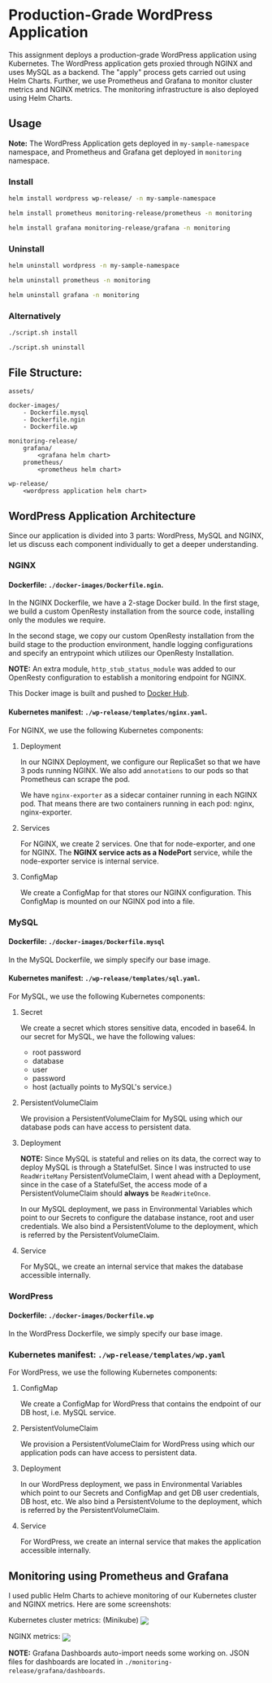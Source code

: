 # Production-Grade WordPress Application

This assignment deploys a production-grade WordPress application using Kubernetes. The WordPress application gets proxied through NGINX and uses MySQL as a backend. The "apply" process gets carried out using Helm Charts. Further, we use Prometheus and Grafana to monitor cluster metrics and NGINX metrics. The monitoring infrastructure is also deployed using Helm Charts.

## Usage

**Note:** The WordPress Application gets deployed in `my-sample-namespace` namespace, and Prometheus and Grafana get deployed in `monitoring` namespace.

### Install
```bash
helm install wordpress wp-release/ -n my-sample-namespace 
```
```bash 
helm install prometheus monitoring-release/prometheus -n monitoring 
```
```bash 
helm install grafana monitoring-release/grafana -n monitoring 
```

### Uninstall

```bash
helm uninstall wordpress -n my-sample-namespace 
```
```bash 
helm uninstall prometheus -n monitoring 
```
```bash 
helm uninstall grafana -n monitoring 
```
### Alternatively
```bash
./script.sh install
```
```bash
./script.sh uninstall     
```
## File Structure:
```
assets/

docker-images/
    - Dockerfile.mysql
    - Dockerfile.ngin
    - Dockerfile.wp

monitoring-release/
    grafana/
        <grafana helm chart>
    prometheus/
        <prometheus helm chart>

wp-release/
    <wordpress application helm chart>
```

## WordPress Application Architecture
Since our application is divided into 3 parts: WordPress, MySQL and NGINX, let us discuss each component individually to get a deeper understanding.

### NGINX

#### Dockerfile: `./docker-images/Dockerfile.ngin`.

In the NGINX Dockerfile, we have a 2-stage Docker build. In the first stage, we build a custom OpenResty installation from the source code, installing only the modules we require. 

In the second stage, we copy our custom OpenResty installation from the build stage to the production environment, handle logging configurations and specify an entrypoint which utilizes our OpenResty Installation.

**NOTE:** An extra module, `http_stub_status_module` was added to our OpenResty configuration to establish a monitoring endpoint for NGINX.

This Docker image is built and pushed to [Docker Hub](https://hub.docker.com/repository/docker/varxn/k8s-nginx).

#### Kubernetes manifest: `./wp-release/templates/nginx.yaml`.

For NGINX, we use the following Kubernetes components:
1. Deployment
   
   In our NGINX Deployment, we configure our ReplicaSet so that we have 3 pods running NGINX. We also add `annotations` to our pods so that Prometheus can scrape the pod.
   
   We have `nginx-exporter` as a sidecar container running in each NGINX pod. That means there are two containers running in each pod: nginx, nginx-exporter.

2. Services
   
   For NGINX, we create 2 services. One that for node-exporter, and one for NGINX. The **NGINX service acts as a NodePort** service, while the node-exporter service is internal service.

3. ConfigMap
   
   We create a ConfigMap for that stores our NGINX configuration. This ConfigMap is mounted on our NGINX pod into a file. 


### MySQL
#### Dockerfile: `./docker-images/Dockerfile.mysql`

In the MySQL Dockerfile, we simply specify our base image.

#### Kubernetes manifest: `./wp-release/templates/sql.yaml`.
  
For MySQL, we use the following Kubernetes components:

1. Secret

    We create a secret which stores sensitive data, encoded in base64. In our secret for MySQL, we have the following values:
    - root password
    - database
    - user 
    - password
    - host (actually points to MySQL's service.)

2. PersistentVolumeClaim

    We provision a PersistentVolumeClaim for MySQL using which our database pods can have access to persistent data.

3. Deployment

    **NOTE:** Since MySQL is stateful and relies on its data, the correct way to deploy MySQL is through a StatefulSet. Since I was instructed to use `ReadWriteMany` PersistentVolumeClaim, I went ahead with a Deployment, since in the case of a StatefulSet, the access mode of a PersistentVolumeClaim should **always** be `ReadWriteOnce`.

    In our MySQL deployment, we pass in Environmental Variables which point to our Secrets to configure the database instance, root and user credentials. We also bind a PersistentVolume to the deployment, which is referred by the PersistentVolumeClaim.

4. Service

    For MySQL, we create an internal service that makes the database accessible internally.


### WordPress
#### Dockerfile: `./docker-images/Dockerfile.wp`

In the WordPress Dockerfile, we simply specify our base image.

### Kubernetes manifest: `./wp-release/templates/wp.yaml`

For WordPress, we use the following Kubernetes components:

1. ConfigMap

    We create a ConfigMap for WordPress that contains the endpoint of our DB host, i.e. MySQL service.

2. PersistentVolumeClaim
   
   We provision a PersistentVolumeClaim for WordPress using which our application pods can have access to persistent data.

3. Deployment

    In our WordPress deployment, we pass in Environmental Variables which point to our Secrets and ConfigMap and get DB user credentials, DB host, etc. We also bind a PersistentVolume to the deployment, which is referred by the PersistentVolumeClaim.

4. Service

    For WordPress, we create an internal service that makes the application accessible internally.


## Monitoring using Prometheus and Grafana

I used public Helm Charts to achieve monitoring of our Kubernetes cluster and NGINX metrics. Here are some screenshots:

Kubernetes cluster metrics: (Minikube)
<img src="assets/cluster-metrics.jpg" align="center">

NGINX metrics:
<img src="assets/nginx-metrics.jpg" align="center">

**NOTE:** Grafana Dashboards auto-import needs some working on. JSON files for dashboards are located in `./monitoring-release/grafana/dashboards`.
